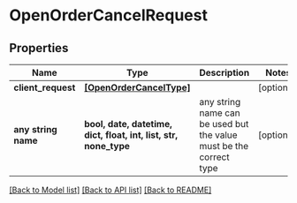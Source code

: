 # OpenOrderCancelRequest


## Properties
Name | Type | Description | Notes
------------ | ------------- | ------------- | -------------
**client_request** | [**[OpenOrderCancelType]**](OpenOrderCancelType.md) |  | [optional] 
**any string name** | **bool, date, datetime, dict, float, int, list, str, none_type** | any string name can be used but the value must be the correct type | [optional]

[[Back to Model list]](../README.md#documentation-for-models) [[Back to API list]](../README.md#documentation-for-api-endpoints) [[Back to README]](../README.md)


